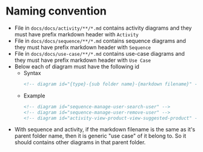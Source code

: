 # Naming convention

- File in `docs/docs/activity/**/*.md` contains activity diagrams and they must have prefix markdown header with `Activity`
- File in `docs/docs/sequence/**/*.md` contains sequence diagrams and they must have prefix markdown header with `Sequence`
- File in `docs/docs/use-case/**/*.md` contains use-case diagrams and they must have prefix markdown header with `Use Case`
- Below each of diagram must have the following id
  - Syntax
    ```markdown
    <!-- diagram id="{type}-{sub folder name}-{markdown filename}" -->
    ```
  - Example
    ```markdown
    <!-- diagram id="sequence-manage-user-search-user" -->
    <!-- diagram id="sequence-manage-user-remove-user" -->
    <!-- diagram id="activity-view-product-view-suggested-product" -->
    ```
- With sequence and activity, if the markdown filename is the same as it's parent folder name, then it is generic "use case" of it belong to. So it should contains other diagrams in that parent folder.
